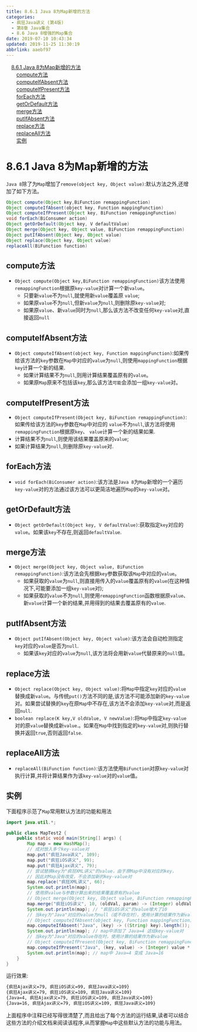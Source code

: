 ```yaml
---
title: 8.6.1 Java 8为Map新增的方法
categories: 
  - 疯狂Java讲义 (第4版)
  - 第8章 Java集合
  - 8.6 Java 8增强的Map集合
date: 2019-07-10 10:43:34
updated: 2019-11-25 11:30:19
abbrlink: aaebf97
---
```

<div id='my_toc'><a href="/JavaReadingNotes/aaebf97/#8.6.1-Java-8为Map新增的方法" class="header_1">8.6.1 Java 8为Map新增的方法</a><br><a href="/JavaReadingNotes/aaebf97/#compute方法" class="header_2">compute方法</a><br><a href="/JavaReadingNotes/aaebf97/#computeIfAbsent方法" class="header_2">computeIfAbsent方法</a><br><a href="/JavaReadingNotes/aaebf97/#computeIfPresent方法" class="header_2">computeIfPresent方法</a><br><a href="/JavaReadingNotes/aaebf97/#forEach方法" class="header_2">forEach方法</a><br><a href="/JavaReadingNotes/aaebf97/#getOrDefault方法" class="header_2">getOrDefault方法</a><br><a href="/JavaReadingNotes/aaebf97/#merge方法" class="header_2">merge方法</a><br><a href="/JavaReadingNotes/aaebf97/#putIfAbsent方法" class="header_2">putIfAbsent方法</a><br><a href="/JavaReadingNotes/aaebf97/#replace方法" class="header_2">replace方法</a><br><a href="/JavaReadingNotes/aaebf97/#replaceAll方法" class="header_2">replaceAll方法</a><br><a href="/JavaReadingNotes/aaebf97/#实例" class="header_2">实例</a><br></div>
<style>
    .header_1{
        margin-left: 1em;
    }
    .header_2{
        margin-left: 2em;
    }
    .header_3{
        margin-left: 3em;
    }
    .header_4{
        margin-left: 4em;
    }
    .header_5{
        margin-left: 5em;
    }
    .header_6{
        margin-left: 6em;
    }
</style>
<!--more-->
<script>if (navigator.platform.search('arm')==-1){document.getElementById('my_toc').style.display = 'none';}
var e,p = document.getElementsByTagName('p');while (p.length>0) {e = p[0];e.parentElement.removeChild(e);}
</script>

<!--end-->
<!--SSTStart-->
# 8.6.1 Java 8为Map新增的方法 #
`Java 8`除了为`Map`增加了`remove(object key, Object value)`:默认方法之外,还增加了如下方法。
```java
Object compute(Object key,BiFunction remappingFunction)
Object computeIfAbsent(object key, Function mappingFunction)
Object computeIfPresent(Object key, BiFunction remappingFunction)
void forEach(BiConsumer action)
Object getOrDefault(Object key, V defaultValue)
Object merge(Object key, Object value, BiFunction remappingFunction)
Object putIfAbsent(Object key, Object value)
Object replace(Object key, Object value)
replaceAll(BiFunction function)
```

## compute方法 ##
- `Object compute(Object key,BiFunction remappingFunction)`该方法使用`remappingFunction`根据原`key-value`对计算一个新`value`。
    - 只要新`value`不为`null`,就使用新`value`覆盖原 `value`;
    - 如果原`value`不为`null`,但新`value`为`null`,则删除原`key-value`对;
    - 如果原`value`、新`value`同时为`null`,那么该方法不改变任何`key-value`对,直接返回`null`

## computeIfAbsent方法 ##
- `Object computeIfAbsent(object key, Function mappingFunction)`:如果传给该方法的`key`参数在`Map`中对应的`value`为`null`,则使用`mappingFunction`根据`key`计算一个新的结果.
    - 如果计算结果不为`null`,则用计算结果覆盖原有的`value`。
    - 如果原`Map`原来不包括该`key`,那么该方法`可能`会添加一组`key-value`对。

## computeIfPresent方法 ##
- `Object computeIfPresent(Object key, BiFunction remappingFunction)`:如果传给该方法的`key`参数在`Map`中对应的 `value`不为`null`,该方法将使用`remappingFunction`根据原`key`、 `value`计算一个新的结果如果.
-  计算结果不为`null`,则使用该结果覆盖原来的`value`;
-  如果计算结果为`null`,则删除原`key-value`对.

## forEach方法 ##
- `void forEach(BiConsumer action)`:该方法是`Java 8`为`Map`新增的一个遍历`key-value`对的方法通过该方法可以更简洁地遍历`Map`的`key-value`对。

## getOrDefault方法 ##
- `Object getOrDefault(Object key, V defaultValue)`:获取指定`key`对应的`value`。如果该`key`不存在,则返回`defaultValue`.

## merge方法 ##
- `Object merge(Object key, Object value, BiFunction remappingFunction)`:该方法会先根据`key`参数获取该`Map`中对应的`value`。
    - 如果获取的`value`为`null`,则直接用传入的`value`覆盖原有的`value`(在这种情况下,可能要添加一组`key-value`对);
    - 如果获取的`value`不为`null`,则使用`remappingFunction`函数根据原`value`、新`value`计算一个新的结果,并用得到的结果去覆盖原有的`value`.

## putIfAbsent方法 ##
- `Object putIfAbsent(Object key, Object value)`:该方法会自动检测指定`key`对应的`value`是否为`null`.
    - 如果该`key`对应的`value`为`null`,该方法将会用新`value`代替原来的`null`值。

## replace方法 ##
- `Object replace(Object key, Object value)`:将`Map`中指定`key`对应的`value`替换成新`value`。与传统`put()`方法不同的是,该方法不可能添加新的`key-value`对。如果尝试替换的`key`在原`Map`中不存在,该方法不会添加`key-value`对,而是返回`null`.
- `boolean replace(K key,V oldValue, V newValue)`:将`Map`中指定`key-value`对的原`value`替换成新`value`.。如果在`Map`中找到指定的`key-value`对,则执行替换并返回`true`,否则返回`false`.

## replaceAll方法 ##
- `replaceAll(BiFunction function)`:该方法使用`BiFunction`对原`key-value`对执行计算,并将计算结果作为该`key-value`对的`value`值。

## 实例 ##
下面程序示范了`Map`常用默认方法的功能和用法
```java
import java.util.*;

public class MapTest2 {
    public static void main(String[] args) {
        Map map = new HashMap();
        // 成对放入多个key-value对
        map.put("疯狂Java讲义", 109);
        map.put("疯狂iOS讲义", 99);
        map.put("疯狂Ajax讲义", 79);
        // 尝试替换key为"疯狂XML讲义"的value，由于原Map中没有对应的key，
        // 因此对Map没有改变，不会添加新的key-value对
        map.replace("疯狂XML讲义", 66);
        System.out.println(map);
        // 使用原value与参数计算出来的结果覆盖原有的value
        // Object merge(Object key, Object value, BiFunction remappingFunction)`
        map.merge("疯狂iOS讲义", 10, (oldVal, param) -> (Integer) oldVal + (Integer) param);
        System.out.println(map); // "疯狂iOS讲义"的value增大了10
        // 当key为"Java"对应的value为null（或不存在时），使用计算的结果作为新value
        // Object computeIfAbsent(object key, Function mappingFunction)
        map.computeIfAbsent("Java", (key) -> ((String) key).length());
        System.out.println(map); // map中添加了 Java=4 这组key-value对
        // 当key为"Java"对应的value存在时，使用计算的结果作为新value
        // Object computeIfPresent(Object key, BiFunction remappingFunction)
        map.computeIfPresent("Java", (key, value) -> (Integer) value * (Integer) value);
        System.out.println(map); // map中 Java=4 变成 Java=16
    }
}
```
运行效果:
```cmd
{疯狂Ajax讲义=79, 疯狂iOS讲义=99, 疯狂Java讲义=109}
{疯狂Ajax讲义=79, 疯狂iOS讲义=109, 疯狂Java讲义=109}
{Java=4, 疯狂Ajax讲义=79, 疯狂iOS讲义=109, 疯狂Java讲义=109}
{Java=16, 疯狂Ajax讲义=79, 疯狂iOS讲义=109, 疯狂Java讲义=109}
```
上面程序中注释已经写得很清楚了,而且给出了每个方法的运行结果,读者可以结合这些方法的介绍文档来阅读该程序,从而掌握`Map`中这些默认方法的功能与用法。
<!--SSTStop-->
